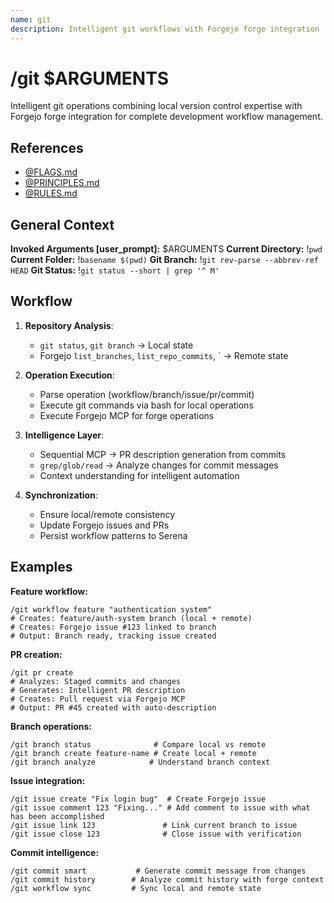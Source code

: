 ```yaml
---
name: git
description: Intelligent git workflows with Forgejo forge integration
---
```


# /git $ARGUMENTS

Intelligent git operations combining local version control expertise with Forgejo forge integration for complete development workflow management.

## References
- [@FLAGS.md](../FLAGS.md)
- [@PRINCIPLES.md](../PRINCIPLES.md)
- [@RULES.md](../RULES.md)

## General Context
**Invoked Arguments [user_prompt]:** $ARGUMENTS
**Current Directory:** !`pwd`
**Current Folder:** !`basename $(pwd)`
**Git Branch:** !`git rev-parse --abbrev-ref HEAD`
**Git Status:**
!`git status --short | grep '^ M'`

## Workflow

1. **Repository Analysis**:
   - `git status`, `git branch` → Local state
   - Forgejo `list_branches`, `list_repo_commits`, ` → Remote state

2. **Operation Execution**:
   - Parse operation (workflow/branch/issue/pr/commit)
   - Execute git commands via bash for local operations
   - Execute Forgejo MCP for forge operations

3. **Intelligence Layer**:
   - Sequential MCP → PR description generation from commits
   - `grep/glob/read` → Analyze changes for commit messages
   - Context understanding for intelligent automation

4. **Synchronization**:
   - Ensure local/remote consistency
   - Update Forgejo issues and PRs
   - Persist workflow patterns to Serena

## Examples

**Feature workflow:**
```
/git workflow feature "authentication system"
# Creates: feature/auth-system branch (local + remote)
# Creates: Forgejo issue #123 linked to branch
# Output: Branch ready, tracking issue created
```

**PR creation:**
```
/git pr create
# Analyzes: Staged commits and changes
# Generates: Intelligent PR description
# Creates: Pull request via Forgejo MCP
# Output: PR #45 created with auto-description
```

**Branch operations:**
```
/git branch status              # Compare local vs remote
/git branch create feature-name # Create local + remote
/git branch analyze            # Understand branch context
```

**Issue integration:**
```
/git issue create "Fix login bug"  # Create Forgejo issue
/git issue comment 123 "Fixing..." # Add comment to issue with what has been accomplished
/git issue link 123               # Link current branch to issue
/git issue close 123              # Close issue with verification
```

**Commit intelligence:**
```
/git commit smart           # Generate commit message from changes
/git commit history        # Analyze commit history with forge context
/git workflow sync         # Sync local and remote state
```
